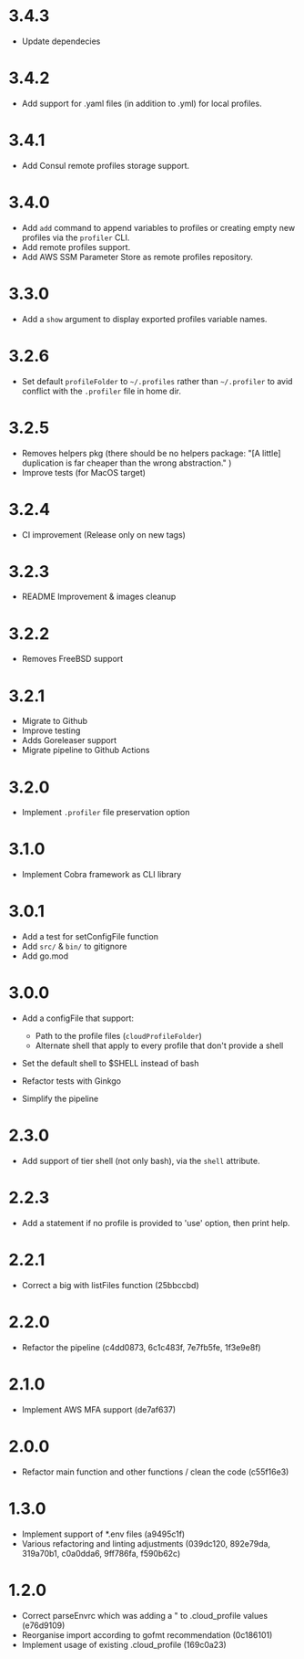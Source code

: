 # 3.4.3

- Update dependecies

# 3.4.2

- Add support for .yaml files (in addition to .yml) for local profiles.

# 3.4.1

- Add Consul remote profiles storage support.

# 3.4.0

- Add `add` command to append variables to profiles or creating empty new profiles via the `profiler` CLI.
- Add remote profiles support.
- Add AWS SSM Parameter Store as remote profiles repository.

# 3.3.0

- Add a `show` argument to display exported profiles variable names.

# 3.2.6

- Set default `profileFolder` to `~/.profiles` rather than `~/.profiler` to avid conflict with the `.profiler` file in home dir.

# 3.2.5

- Removes helpers pkg (there should be no helpers package:
    "[A little] duplication is far cheaper than the wrong abstraction."
  )
- Improve tests (for MacOS target)

# 3.2.4

- CI improvement (Release only on new tags)

# 3.2.3

- README Improvement & images cleanup

# 3.2.2

- Removes FreeBSD support

# 3.2.1

- Migrate to Github
- Improve testing
- Adds Goreleaser support
- Migrate pipeline to Github Actions

# 3.2.0

- Implement `.profiler` file preservation option

# 3.1.0

- Implement Cobra framework as CLI library

# 3.0.1

- Add a test for setConfigFile function
- Add `src/` & `bin/` to gitignore
- Add go.mod

# 3.0.0

- Add a configFile that support:
    - Path to the profile files (`cloudProfileFolder`)
    - Alternate shell that apply to every profile that don't provide a shell

- Set the default shell to $SHELL instead of bash

- Refactor tests with Ginkgo

- Simplify the pipeline

# 2.3.0

- Add support of tier shell (not only bash), via the `shell` attribute.

# 2.2.3

- Add a statement if no profile is provided to 'use' option, then print help.

# 2.2.1

- Correct a big with listFiles function (25bbccbd)

# 2.2.0

- Refactor the pipeline (c4dd0873, 6c1c483f, 7e7fb5fe, 1f3e9e8f)

# 2.1.0

- Implement AWS MFA support (de7af637)

# 2.0.0

- Refactor main function and other functions / clean the code (c55f16e3)

# 1.3.0

- Implement support of *.env files (a9495c1f)
- Various refactoring and linting adjustments (039dc120, 892e79da, 319a70b1, c0a0dda6,  9ff786fa,  f590b62c)

# 1.2.0

- Correct parseEnvrc which was adding a " to .cloud_profile values (e76d9109)
- Reorganise import according to gofmt recommendation (0c186101)
- Implement usage of existing .cloud_profile (169c0a23)
